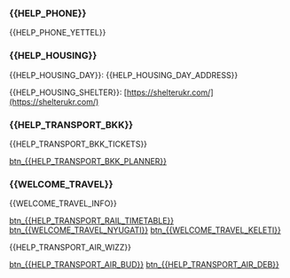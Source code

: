### {{HELP_PHONE}}

{{HELP_PHONE_YETTEL}}

### {{HELP_HOUSING}}

{{HELP_HOUSING_DAY}}: {{HELP_HOUSING_DAY_ADDRESS}}

{{HELP_HOUSING_SHELTER}}: [https://shelterukr.com/](https://shelterukr.com/)

### {{HELP_TRANSPORT_BKK}}

{{HELP_TRANSPORT_BKK_TICKETS}}

[btn\_{{HELP_TRANSPORT_BKK_PLANNER}}]({{HELP_TRANSPORT_BKK_PLANNER_URL}})

### {{WELCOME_TRAVEL}}

{{WELCOME_TRAVEL_INFO}}

[btn\_{{HELP_TRANSPORT_RAIL_TIMETABLE}}]({{HELP_TRANSPORT_RAIL_TIMETABLE_URL}})
[btn\_{{WELCOME_TRAVEL_NYUGATI}}]({{WELCOME_TRAVEL_NYUGATI_LINK}})
[btn\_{{WELCOME_TRAVEL_KELETI}}]({{WELCOME_TRAVEL_KELETI_LINK}})

{{HELP_TRANSPORT_AIR_WIZZ}}

[btn\_{{HELP_TRANSPORT_AIR_BUD}}]({{HELP_TRANSPORT_AIR_BUD_URL}})
[btn\_{{HELP_TRANSPORT_AIR_DEB}}]({{HELP_TRANSPORT_AIR_DEB}})

